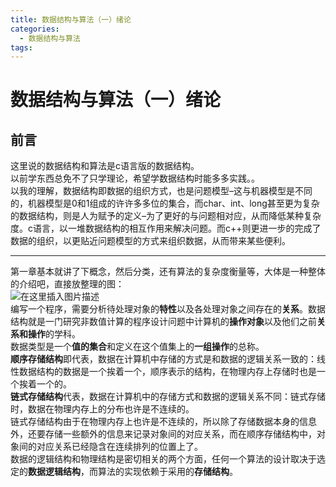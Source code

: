 ```yaml
---
title: 数据结构与算法（一）绪论
categories:
  - 数据结构与算法
tags:
---
```


# 数据结构与算法（一）绪论

## 前言

这里说的数据结构和算法是c语言版的数据结构。<br/> 以前学东西总免不了只学理论，希望学数据结构时能多多实践。。<br/> 以我的理解，数据结构即数据的组织方式，也是问题模型–这与机器模型是不同的，机器模型是0和1组成的许许多多位的集合，而char、int、long甚至更为复杂的数据结构，则是人为赋予的定义–为了更好的与问题相对应，从而降低某种复杂度。c语言，以一堆数据结构的相互作用来解决问题。而c++则更进一步的完成了数据的组织，以更贴近问题模型的方式来组织数据，从而带来某些便利。

---


第一章基本就讲了下概念，然后分类，还有算法的复杂度衡量等，大体是一种整体的介绍吧，直接放整理的图：<br/> <img alt="在这里插入图片描述" src="https://img-blog.csdnimg.cn/20200510101942458.png?x-oss-process=image/watermark,type_ZmFuZ3poZW5naGVpdGk,shadow_10,text_aHR0cHM6Ly9ibG9nLmNzZG4ubmV0L20wXzM3NTY1NzM2,size_16,color_FFFFFF,t_70#pic_center"/><br/> 编写一个程序，需要分析待处理对象的**特性**以及各处理对象之间存在的**关系**。数据结构就是一门研究非数值计算的程序设计问题中计算机的**操作对象**以及他们之前**关系和操作**的学科。<br/> 数据类型是一个**值的集合**和定义在这个值集上的**一组操作**的总称。<br/> **顺序存储结构**即代表，数据在计算机中存储的方式是和数据的逻辑关系一致的：线性数据结构的数据是一个挨着一个，顺序表示的结构，在物理内存上存储时也是一个挨着一个的。<br/> **链式存储结构**代表，数据在计算机中的存储方式和数据的逻辑关系不同：链式存储时，数据在物理内存上的分布也许是不连续的。<br/> 链式存储结构由于在物理内存上也许是不连续的，所以除了存储数据本身的信息外，还要存储一些额外的信息来记录对象间的对应关系，而在顺序存储结构中，对象间的对应关系已经隐含在连续排列的位置上了。<br/> 数据的逻辑结构和物理结构是密切相关的两个方面，任何一个算法的设计取决于选定的**数据逻辑结构**，而算法的实现依赖于采用的**存储结构**。
